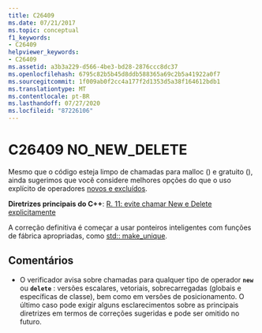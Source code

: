 ```yaml
---
title: C26409
ms.date: 07/21/2017
ms.topic: conceptual
f1_keywords:
- C26409
helpviewer_keywords:
- C26409
ms.assetid: a3b3a229-d566-4be3-bd28-2876ccc8dc37
ms.openlocfilehash: 6795c82b5b45d8ddb588365a69c2b5a41922a0f7
ms.sourcegitcommit: 1f009ab0f2cc4a177f2d1353d5a38f164612bdb1
ms.translationtype: MT
ms.contentlocale: pt-BR
ms.lasthandoff: 07/27/2020
ms.locfileid: "87226106"
---
```

# <a name="c26409-no_new_delete"></a>C26409 NO_NEW_DELETE

Mesmo que o código esteja limpo de chamadas para malloc () e gratuito (), ainda sugerimos que você considere melhores opções do que o uso explícito de operadores [novos e excluídos](/cpp/cpp/new-and-delete-operators).

  **Diretrizes principais do C++**: [R. 11: evite chamar New e Delete explicitamente](https://isocpp.github.io/CppCoreGuidelines/CppCoreGuidelines#r11-avoid-calling-new-and-delete-explicitly)

A correção definitiva é começar a usar ponteiros inteligentes com funções de fábrica apropriadas, como [std:: make_unique](/cpp/standard-library/memory-functions#make_unique).

## <a name="remarks"></a>Comentários

- O verificador avisa sobre chamadas para qualquer tipo de operador **`new`** ou **`delete`** : versões escalares, vetoriais, sobrecarregadas (globais e específicas de classe), bem como em versões de posicionamento. O último caso pode exigir alguns esclarecimentos sobre as principais diretrizes em termos de correções sugeridas e pode ser omitido no futuro.
